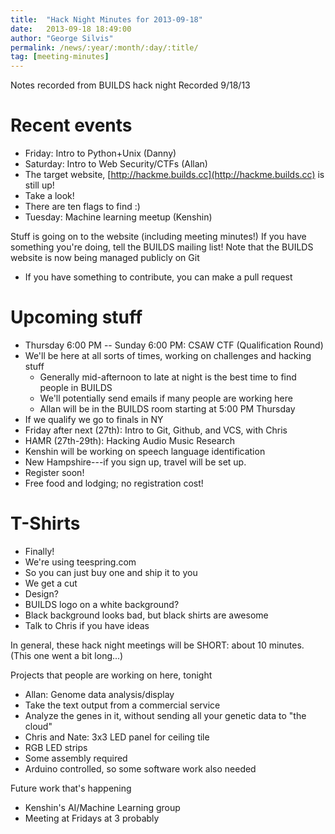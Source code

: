 ```yaml
---
title:  "Hack Night Minutes for 2013-09-18"
date:   2013-09-18 18:49:00
author: "George Silvis"
permalink: /news/:year/:month/:day/:title/
tag: [meeting-minutes]
---
```


Notes recorded from BUILDS hack night
Recorded 9/18/13

<!-- more -->

# Recent events
- Friday: Intro to Python+Unix (Danny)
- Saturday: Intro to Web Security/CTFs (Allan)
- The target website, [http://hackme.builds.cc](http://hackme.builds.cc) is still up!
- Take a look!
- There are ten flags to find :)
- Tuesday: Machine learning meetup (Kenshin)

Stuff is going on to the website (including meeting minutes!)
If you have something you're doing, tell the BUILDS mailing list!
Note that the BUILDS website is now being managed publicly on Git
- If you have something to contribute, you can make a pull request

# Upcoming stuff
- Thursday 6:00 PM -- Sunday 6:00 PM:  CSAW CTF (Qualification Round)
- We'll be here at all sorts of times, working on challenges and hacking stuff
  - Generally mid-afternoon to late at night is the best time to find people in BUILDS
  - We'll potentially send emails if many people are working here
  - Allan will be in the BUILDS room starting at 5:00 PM Thursday
- If we qualify we go to finals in NY
- Friday after next (27th):  Intro to Git, Github, and VCS, with Chris
- HAMR (27th-29th): Hacking Audio Music Research
- Kenshin will be working on speech language identification
- New Hampshire---if you sign up, travel will be set up.
- Register soon!
- Free food and lodging; no registration cost!

# T-Shirts
- Finally!
- We're using teespring.com
- So you can just buy one and ship it to you
- We get a cut
- Design?
- BUILDS logo on a white background?
- Black background looks bad, but black shirts are awesome
- Talk to Chris if you have ideas

In general, these hack night meetings will be SHORT: about 10 minutes.
(This one went a bit long...)

Projects that people are working on here, tonight
- Allan:  Genome data analysis/display
- Take the text output from a commercial service
- Analyze the genes in it, without sending all your genetic data to "the cloud"
- Chris and Nate:  3x3 LED panel for ceiling tile
- RGB LED strips
- Some assembly required
- Arduino controlled, so some software work also needed

Future work that's happening
- Kenshin's AI/Machine Learning group
- Meeting at Fridays at 3 probably
